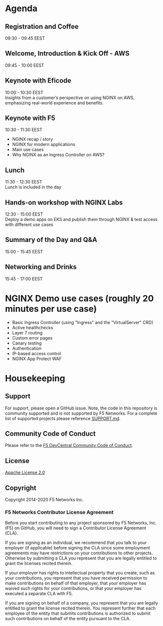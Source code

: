 # Agenda<br>

## Registration and Coffee<br>
09:30 - 09:45 EEST<br>

## Welcome, Introduction & Kick Off - AWS<br>
09:45 - 10:00 EEST

## Keynote with Eficode<br>
10:00 - 10:30 EEST<br>
Insights from a customer’s perspective on using NGINX on AWS, emphasizing real-world experience and benefits.  

## Keynote with F5<br>
10:30 - 11:30 EEST<br>
- NGINX recap / story
- NGINX for modern applications
- Main use cases
- Why NGINX as an Ingress Controller on AWS?

## Lunch<br>
11:30 - 12:30 EEST<br>
Lunch is included in the day  

## Hands-on workshop with NGINX Labs<br>
12:30 - 15:00 EEST<br>
Deploy a demo apps on EKS and publish them through NGINX & test access with different use cases

## Summary of the Day and Q&A<br>
15:00 - 15:45 EEST

## Networking and Drinks<br>
15:45 - 17:00 EEST

# NGINX Demo use cases (roughly 20 minutes per use case)<br>
- Basic Ingress Controller (using "Ingress" and the "VirtualServer" CRD)
- Active healthchecks
- Layer 7 routing
- Custom error pages
- Canary testing
- Authentication
- IP-based access control
- NGINX App Protect WAF

# Housekeeping

## Support

For support, please open a GitHub issue.  Note, the code in this repository is community supported and is not supported by F5 Networks.  For a complete list of supported projects please reference [SUPPORT.md](SUPPORT.md).

## Community Code of Conduct

Please refer to the [F5 DevCentral Community Code of Conduct](code_of_conduct.md).

## License

[Apache License 2.0](LICENSE)

## Copyright

Copyright 2014-2020 F5 Networks Inc.

### F5 Networks Contributor License Agreement

Before you start contributing to any project sponsored by F5 Networks, Inc. (F5) on GitHub, you will need to sign a Contributor License Agreement (CLA).

If you are signing as an individual, we recommend that you talk to your employer (if applicable) before signing the CLA since some employment agreements may have restrictions on your contributions to other projects.
Otherwise by submitting a CLA you represent that you are legally entitled to grant the licenses recited therein.

If your employer has rights to intellectual property that you create, such as your contributions, you represent that you have received permission to make contributions on behalf of that employer, that your employer has waived such rights for your contributions, or that your employer has executed a separate CLA with F5.

If you are signing on behalf of a company, you represent that you are legally entitled to grant the license recited therein.
You represent further that each employee of the entity that submits contributions is authorized to submit such contributions on behalf of the entity pursuant to the CLA.
